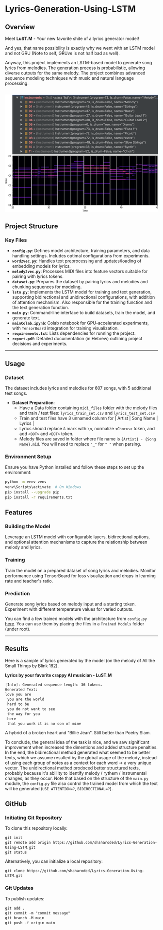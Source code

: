 # Lyrics-Generation-Using-LSTM

## Overview
Meet **LuST.M** - Your new favorite shite of a lyrics generator model!

And yes, that name possibility is exactly why we went with an LSTM model and not GRU (Note to self, GRUve is not half bad as well).

Anyway, this project implements an LSTM-based model to generate song lyrics from melodies. The generation process is probabilistic, allowing diverse outputs for the same melody. The project combines advanced sequence modeling techniques with music and natural language processing.

![midi image](Images/midi_image.png)
---

## Project Structure

### Key Files
- **`config.py`**: Defines model architecture, training parameters, and data handling settings. Includes optimal configurations from experiments.
- **`word2vec.py`**: Handles text preprocessing and updates/loading of embedding models for lyrics.
- **`melody2vec.py`**: Processes MIDI files into feature vectors suitable for pairing with lyrics tokens.
- **`dataset.py`**: Prepares the dataset by pairing lyrics and melodies and chunking sequences for modeling.
- **`lstm.py`**: Implements the LSTM model for training and text generation, supporting bidirectional and unidirectional configurations, with addition of attention mechanism. Also responsible for the training function and the text generation function.
- **`main.py`**: Command-line interface to build datasets, train the model, and generate text.
- **`mainColab.ipynb`**: Colab notebook for GPU-accelerated experiments, with `TensorBoard` integration for training visualization.
- **`requirements.txt`**: Lists dependencies for running the project.
- **`report.pdf`**: Detailed documentation (in Hebrew) outlining project decisions and experiments.

---

## Usage

### Dataset
The dataset includes lyrics and melodies for 607 songs, with 5 additional test songs. 

- **Dataset Preparation**:
  - Have a Data folder containing `midi_files` folder with the melody files and train / test files: `lyrics_train_set.csv` and `lyrics_test_set.csv`
  - Train and test files have 3 unnamed column for | Artist | Song Name | Lyrics |
  - Lyrics should replace `&` mark with `\n`, normalize `<Chorus>` token, and add `<BOT>` and `<EOT>` token.
  - Melody files are saved in folder where file name is `{Artist} - {Song Name}.mid`. You will need to replace `"_"` for `" "` when parsing. 

### Environment Setup
Ensure you have Python installed and follow these steps to set up the environment:

```bash
python -m venv venv
venv\Scripts\activate  # On Windows
pip install --upgrade pip
pip install -r requirements.txt
```

## Features
### Building the Model
Leverage an LSTM model with configurable layers, bidirectional options, and optional attention mechanisms to capture the relationship between melody and lyrics.

### Training
Train the model on a prepared dataset of song lyrics and melodies. Monitor performance using TensorBoard for loss visualization and drops in learning rate and teacher's ratio.

### Prediction
Generate song lyrics based on melody input and a starting token. Experiment with different temperature values for varied outputs.

You can find a few trained models with the architecture from `config.py` [here](https://drive.google.com/file/d/1-YhtknwRKIo6_WCK3EKBiipe5rlOKKrJ/view?usp=drive_link).
You can use them by placing the files in a  `Trained Models` folder (under root).

---

## Results

Here is a sample of lyrics generated by the model (on the melody of All the Small Things by Blink 182).

**Lyrics by your favorite crappy AI musician - LuST.M**

```
[Info]: Generated sequence length: 36 tokens.
Generated Text:
love you are
 you are the world
 hard to be
 you do not want to see
 the way for you
 here
 that you work it is no son of mine
```
A hybrid of a broken heart and "Billie Jean". Still better than Poetry Slam.

To conclude, the general idea of the task is nice, and we saw significant improvement when increased the dimentions and added structure penalties.
In the end, the bidirectional method generated what seemed to be better texts, which we assume resulted by the global usage of the melody, instead of using each group of notes as a context for each word -> a very unique vector.
The unidirectional method prodoced better structured texts, probably because it's abillity to identify melody / rythem / instrumental changes, as they occur.
Note that based on the structure of the `main.py` module, the `config.py` file also control the trained model from which the text will be generated (`USE_ATTENTION=?`, `BIDIRECTIONAL=?`).

## GitHub
### Initiating Git Repository
To clone this repository locally:
```
git init
git remote add origin https://github.com/shaharoded/Lyrics-Generation-Using-LSTM.git
git status
```
Alternatively, you can initialize a local repository:
```
git clone https://github.com/shaharoded/Lyrics-Generation-Using-LSTM.git
```

### Git Updates
To publish updates:
```
git add .
git commit -m "commit message"
git branch -M main
git push -f origin main
```